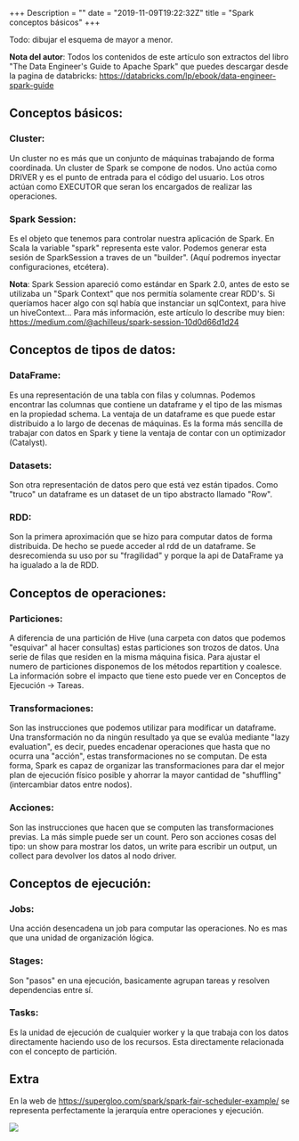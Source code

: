 +++
Description = ""
date = "2019-11-09T19:22:32Z"
title = "Spark conceptos básicos"
+++

Todo: dibujar el esquema de mayor a menor. 

 

**Nota del autor**: Todos los contenidos de este artículo son extractos del libro "The Data Engineer's Guide to Apache Spark" que puedes descargar desde la pagina de databricks: https://databricks.com/lp/ebook/data-engineer-spark-guide 

 

## Conceptos básicos: 

 
### Cluster: 
Un cluster no es más que un conjunto de máquinas trabajando de forma coordinada. Un cluster de Spark se compone de nodos. Uno actúa como DRIVER y es el punto de entrada para el código del usuario. Los otros actúan como EXECUTOR que seran los encargados de realizar las operaciones. 
    

### Spark Session: 
Es el objeto que tenemos para controlar nuestra aplicación de Spark. En Scala la variable "spark" representa este valor. Podemos generar esta sesión de SparkSession a traves de un "builder". (Aquí podremos inyectar configuraciones, etcétera).

**Nota**: Spark Session apareció como estándar en Spark 2.0, antes de esto se utilizaba un "Spark Context" que nos permitía solamente crear RDD's. Si queríamos hacer algo con sql había que instanciar un sqlContext, para hive un hiveContext...  Para más información, este artículo lo describe muy bien: https://medium.com/@achilleus/spark-session-10d0d66d1d24 


## Conceptos de tipos de datos: 
 

### DataFrame: 
Es una representación de una tabla con filas y columnas. Podemos encontrar las columnas que contiene un dataframe y el tipo de las mismas en la propiedad schema. La ventaja de un dataframe es que puede estar distribuido a lo largo de decenas de máquinas.  Es la forma más sencilla de trabajar con datos en Spark y tiene la ventaja de contar con un optimizador (Catalyst). 
    

### Datasets: 
Son otra representación de datos pero que está vez están tipados. Como "truco" un dataframe es un dataset de un tipo abstracto llamado "Row". 
    

### RDD: 
Son la primera aproximación que se hizo para computar datos de forma distribuida. De hecho se puede acceder al rdd de un dataframe. Se desrecomienda su uso por su "fragilidad" y porque la api de DataFrame ya ha igualado a la de RDD. 

 

## Conceptos de operaciones: 
 

### Particiones: 
A diferencia de una partición de Hive (una carpeta con datos que podemos "esquivar" al hacer consultas) estas particiones son trozos de datos. Una serie de filas que residen en la misma máquina fisica. Para ajustar el numero de particiones disponemos de los métodos repartition y coalesce. La información sobre el impacto que tiene esto puede ver en Conceptos de Ejecución -> Tareas.
    

### Transformaciones:  
Son las instrucciones que podemos utilizar para modificar un dataframe. Una transformación no da ningún resultado ya que se evalúa mediante "lazy evaluation", es decir, puedes encadenar operaciones que hasta que no ocurra una "acción", estas transformaciones no se computan. De esta forma, Spark es capaz de organizar las transformaciones para dar el mejor plan de ejecución físico posible y ahorrar la mayor cantidad de "shuffling" (intercambiar datos entre nodos). 
    

### Acciones: 
Son las instrucciones que hacen que se computen las transformaciones previas.  La más simple puede ser un count. Pero son acciones cosas del tipo: un show para mostrar los datos, un write para escribir un output, un collect para devolver los datos al nodo driver. 

 

## Conceptos de ejecución: 

 
### Jobs: 
Una acción desencadena un job para computar las operaciones. No es mas que una unidad de organización lógica. 

### Stages: 
Son "pasos" en una ejecución, basicamente agrupan tareas y resolven dependencias entre sí.  

### Tasks: 
Es la unidad de ejecución de cualquier worker y la que trabaja con los datos directamente haciendo uso de los recursos. Esta directamente relacionada con el concepto de partición.  

 
## Extra

En la web de https://supergloo.com/spark/spark-fair-scheduler-example/  se representa perfectamente la jerarquía entre operaciones y ejecución.

![](https://cdn.shortpixel.ai/client/q_glossy,ret_img,w_405,h_303/https://supergloo.com/wp-content/uploads/2017/09/spark-fair-scheduler.jpg)